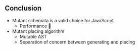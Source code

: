 ## Conclusion

- Mutant schemata is a valid choice for JavaScript
  - Performance 🐇
- Mutant placing algorithm
  - Mutable AST
  - Separation of concern between generating and placing

<!-- .slide: class="is-fancy1" -->
